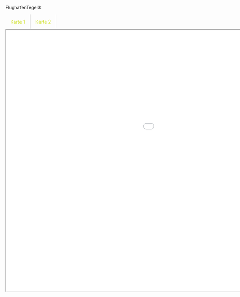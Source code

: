 FlughafenTegel3
<head>
<meta charset="utf-8">
<style>
  body {
  position: absolute;
  top: 0px;
  left: 0px;
  right: 0px;
  bottom: 0px;
}
.header {
  border-radius: 25px;
  height: 14%;
  width: 100%;
}
img.nav-action-image {
  width: 14px;
  height: auto;
}
nav a {
  display: inline;
  text-decoration: none;
  float: left;
  color: #d1e231;
  padding: 14px 16px;
  border-right: 1px solid #bbb;
}
nav a:hover {
  color: #bff000;
}
nav a.active {
  display: inline;
  background-color: #bab86c;
  color: #37412a;
}
.navigation-bar {
  position: absolute;
  padding: 0;
  width: 100%;
  margin-top: 5px;
  border-radius: 7px;
}
.action-block {
  height: 80%;
  width: 20%;
  margin-top: 40px;
}
</style>
</head>
<body>
<nav>
<a href="kepler.gl.html" target="iframe">Karte 1</a>
<a href="hello.html" target="iframe">Karte 2</a>
</nav>
<iframe name="iframe" src="kepler.gl.html" width="1455px" height="818px">
</iframe>
</body>